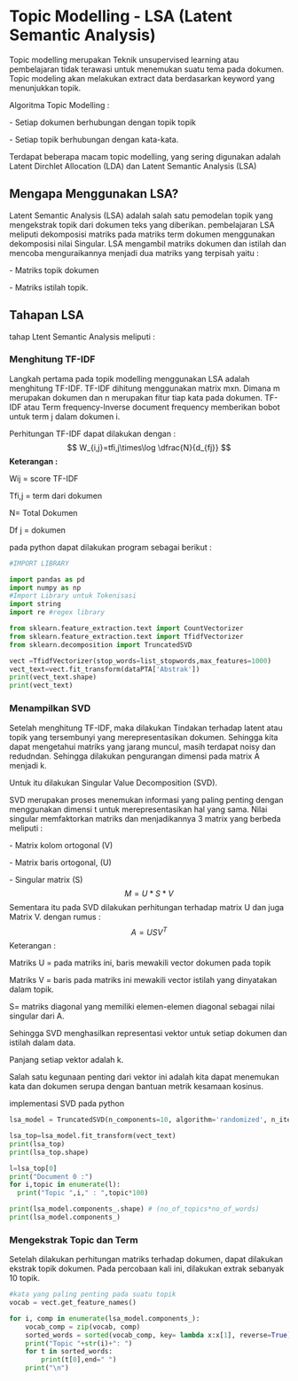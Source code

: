 # Topic Modelling - LSA (Latent Semantic Analysis)

Topic modelling merupakan Teknik unsupervised learning atau pembelajaran tidak terawasi untuk menemukan suatu tema pada dokumen. Topic modeling akan melakukan extract data berdasarkan keyword yang menunjukkan topik.

Algoritma Topic Modelling :

\-    Setiap dokumen berhubungan dengan topik topik

\-    Setiap topik berhubungan dengan kata-kata.

Terdapat beberapa macam topic modelling, yang sering digunakan adalah Latent Dirchlet Allocation (LDA) dan Latent Semantic Analysis (LSA)

## Mengapa Menggunakan LSA?

Latent Semantic Analysis (LSA) adalah salah satu pemodelan topik yang mengekstrak topik dari dokumen teks yang diberikan. pembelajaran LSA meliputi dekomposisi matriks pada matriks term dokumen menggunakan dekomposisi nilai Singular. LSA mengambil matriks dokumen dan istilah dan mencoba menguraikannya menjadi dua matriks yang terpisah yaitu :

\-    Matriks topik dokumen

\-    Matriks istilah topik.

## Tahapan LSA

tahap Ltent Semantic Analysis meliputi :


### Menghitung TF-IDF

Langkah pertama pada topik modelling menggunakan LSA adalah menghitung TF-IDF. TF-IDF dihitung menggunakan matrix mxn. Dimana m merupakan dokumen dan n merupakan fitur tiap kata pada dokumen. TF-IDF atau Term frequency-Inverse document frequency memberikan bobot untuk term j dalam dokumen i.

Perhitungan TF-IDF dapat dilakukan dengan :
$$
W_{i,j}=tfi,j\times\log \dfrac{N}{d_{fj}}
$$
**Keterangan :**

Wij = score TF-IDF

Tfi,j = term dari dokumen

N= Total Dokumen

Df j = dokumen

pada python dapat dilakukan program sebagai berikut :

```python
#IMPORT LIBRARY

import pandas as pd
import numpy as np
#Import Library untuk Tokenisasi
import string 
import re #regex library

from sklearn.feature_extraction.text import CountVectorizer
from sklearn.feature_extraction.text import TfidfVectorizer
from sklearn.decomposition import TruncatedSVD
```

```python
vect =TfidfVectorizer(stop_words=list_stopwords,max_features=1000) 
vect_text=vect.fit_transform(dataPTA['Abstrak'])
print(vect_text.shape)
print(vect_text)
```

### Menampilkan SVD

Setelah menghitung TF-IDF, maka dilakukan Tindakan terhadap latent atau topik yang tersembunyi yang merepresentasikan dokumen. Sehingga kita dapat mengetahui matriks yang jarang muncul, masih terdapat noisy dan redudndan. Sehingga dilakukan pengurangan dimensi pada matrix A menjadi k.

Untuk itu dilakukan Singular Value Decomposition (SVD).

SVD merupakan proses menemukan informasi yang paling penting dengan menggunakan dimensi t untuk merepresentasikan hal yang sama. Nilai singular memfaktorkan matriks dan menjadikannya 3 matrix yang berbeda meliputi :

\-    Matrix kolom ortogonal (V)

\-    Matrix baris ortogonal, (U)

\-    Singular matrix (S)
$$
M=U*S*V
$$
Sementara itu pada SVD dilakukan perhitungan terhadap matrix U dan juga Matrix V. dengan rumus :
$$
A=USV^{T}
$$
Keterangan :

Matriks U = pada matriks ini, baris mewakili vector dokumen pada topik

Matriks V = baris pada matriks ini mewakili vector istilah yang dinyatakan dalam topik.

S= matriks diagonal yang memiliki elemen-elemen diagonal sebagai nilai singular dari A.

Sehingga SVD menghasilkan representasi vektor untuk setiap dokumen dan istilah dalam data.

 Panjang setiap vektor adalah k. 

Salah satu kegunaan penting dari vektor ini adalah kita dapat menemukan kata dan dokumen serupa dengan bantuan metrik kesamaan kosinus.

implementasi SVD pada python

```python
lsa_model = TruncatedSVD(n_components=10, algorithm='randomized', n_iter=10, random_state=42)

lsa_top=lsa_model.fit_transform(vect_text)
print(lsa_top)
print(lsa_top.shape)
```

```python
l=lsa_top[0]
print("Document 0 :")
for i,topic in enumerate(l):
  print("Topic ",i," : ",topic*100)
```

```python
print(lsa_model.components_.shape) # (no_of_topics*no_of_words)
print(lsa_model.components_)
```



### Mengekstrak Topic dan Term

Setelah dilakukan perhitungan matriks terhadap dokumen, dapat dilakukan ekstrak topik dokumen. Pada percobaan kali ini, dilakukan extrak sebanyak 10 topik.

```python
#kata yang paling penting pada suatu topik
vocab = vect.get_feature_names()

for i, comp in enumerate(lsa_model.components_):
    vocab_comp = zip(vocab, comp)
    sorted_words = sorted(vocab_comp, key= lambda x:x[1], reverse=True)[:10]
    print("Topic "+str(i)+": ")
    for t in sorted_words:
        print(t[0],end=" ")
    print("\n")
```

